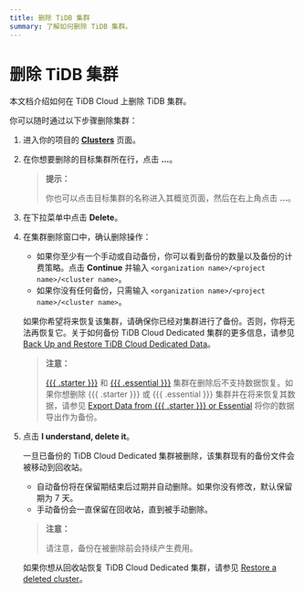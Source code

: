 ```yaml
---
title: 删除 TiDB 集群
summary: 了解如何删除 TiDB 集群。
---
```


# 删除 TiDB 集群

本文档介绍如何在 TiDB Cloud 上删除 TiDB 集群。

你可以随时通过以下步骤删除集群：

1. 进入你的项目的 [**Clusters**](https://tidbcloud.com/project/clusters) 页面。
2. 在你想要删除的目标集群所在行，点击 **...**。

    > **提示：**
    >
    > 你也可以点击目标集群的名称进入其概览页面，然后在右上角点击 **...**。

3. 在下拉菜单中点击 **Delete**。
4. 在集群删除窗口中，确认删除操作：

    - 如果你至少有一个手动或自动备份，你可以看到备份的数量以及备份的计费策略。点击 **Continue** 并输入 `<organization name>/<project name>/<cluster name>`。
    - 如果你没有任何备份，只需输入 `<organization name>/<project name>/<cluster name>`。

    如果你希望将来恢复该集群，请确保你已经对集群进行了备份。否则，你将无法再恢复它。关于如何备份 TiDB Cloud Dedicated 集群的更多信息，请参见 [Back Up and Restore TiDB Cloud Dedicated Data](/tidb-cloud/backup-and-restore.md)。

    > **注意：**
    >
    > [{{{ .starter }}}](/tidb-cloud/select-cluster-tier.md#tidb-cloud-serverless) 和 [{{{ .essential }}}](/tidb-cloud/select-cluster-tier.md#essential) 集群在删除后不支持数据恢复。如果你想删除 {{{ .starter }}} 或 {{{ .essential }}} 集群并在将来恢复其数据，请参见 [Export Data from {{{ .starter }}} or Essential](/tidb-cloud/serverless-export.md) 将你的数据导出作为备份。

5. 点击 **I understand, delete it**。

    一旦已备份的 TiDB Cloud Dedicated 集群被删除，该集群现有的备份文件会被移动到回收站。

    - 自动备份将在保留期结束后过期并自动删除。如果你没有修改，默认保留期为 7 天。
    - 手动备份会一直保留在回收站，直到被手动删除。

    > **注意：**
    >
    > 请注意，备份在被删除前会持续产生费用。

    如果你想从回收站恢复 TiDB Cloud Dedicated 集群，请参见 [Restore a deleted cluster](/tidb-cloud/backup-and-restore.md#restore-a-deleted-cluster)。